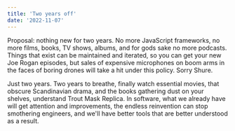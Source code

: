 ```yaml
---
title: 'Two years off'
date: '2022-11-07'
---
```


Proposal: nothing new for two years. No more JavaScript frameworks, no more films, books, TV shows, albums, and for gods sake no more podcasts. Things that exist can be maintained and iterated, so you can get your new Joe Rogan episodes, but sales of expensive microphones on boom arms in the faces of boring drones will take a hit under this policy. Sorry Shure.

Just two years. Two years to breathe, finally watch essential movies, that obscure Scandinavian drama, and the books gathering dust on your shelves, understand Trout Mask Replica. In software, what we already have will get attention and improvements, the endless reinvention can stop smothering engineers, and we'll have better tools that are better understood as a result.
